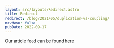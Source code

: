 ```yaml
---
layout: src/layouts/Redirect.astro
title: Redirect
redirect: /blog/2021/05/duplication-vs-coupling/
navMenu: false
pubDate: 2022-09-17
---
```

<div>
Our article feed can be found <a href="/blog/2021/05/duplication-vs-coupling/">here</a>
</div>
